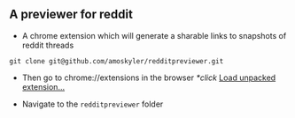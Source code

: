 ## A previewer for reddit
- A chrome extension which will generate a sharable links to snapshots of reddit threads

```
git clone git@github.com/amoskyler/redditpreviewer.git
```

- Then go to chrome://extensions in the browser
_*click_ [Load unpacked extension...](https://www.dropbox.com/s/kcufv3c0jmti28i/Screenshot%202015-08-24%2018.39.35.png?dl=0)

- Navigate to the ```redditpreviewer``` folder
